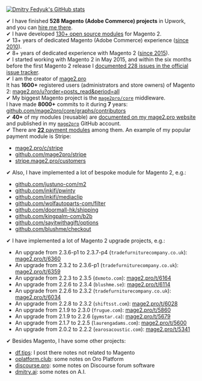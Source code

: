[![Dmitry Fedyuk's GitHub stats](https://github-readme-stats.vercel.app/api?username=dmitrii-fediuk&show_icons=true&hide=stars&count_private=true)](https://github.com/anuraghazra/github-readme-stats)

✔ I have finished **528 Magento (Adobe Commerce) projects** in Upwork, and you can [hire me there](https://www.upwork.com/fl/mage2pro).  
✔ I have developed [130+ open source modules](https://github.com/topics/mage2pro) for Magento 2.  
✔ 13+ years of dedicated Magento (Adobe Commerce) experience ([since 2010](https://magento-forum.ru/user/1)).  
✔ 8+ years of dedicated experience with Magento 2 ([since 2015](https://mage2.pro/u/dmitry_fedyuk)).  
✔ I started working with Magento 2 in May 2015, and within the six months before the first Magento 2 release I [documented 228 issues in the official issue tracker](https://github.com/magento/magento2/issues?q=is%3Aissue+author%3Admitrii-fediuk+sort%3Acomments-desc).  
✔ I am the creator of [mage2.pro](https://mage2.pro)  
It has **1600+** registered users (administrators and store owners) of Magento 2: [mage2.pro/u?order=posts_read&period=all](https://mage2.pro/u?order=posts_read&period=all)  
✔ My biggest Magento project is the [`mage2pro/core`](https://github.com/mage2pro/core) middleware.  
I have made **8000+** commits to it during **7** years: [github.com/mage2pro/core/graphs/contributors](https://github.com/mage2pro/core/graphs/contributors)    
✔ **40+** of my modules (reusable) are [documented on my mage2.pro website](mage2.pro/c/extensions) and published in my [`mage2pro`](https://github.com/mage2pro) GitHub account.  
✔ There are [**22** payment modules](https://mage2.pro/tag/payment-extension) among them. 
An example of my popular payment module is Stripe:
- [mage2.pro/c/stripe](https://mage2.pro/c/stripe)
- [github.com/mage2pro/stripe](https://github.com/mage2pro/stripe)
- [stripe.mage2.pro/customers](https://stripe.mage2.pro/customers)

✔ Also, I have implemented a lot of bespoke module for Magento 2, e.g.:
- [github.com/justuno-com/m2](https://github.com/justuno-com/m2)
- [github.com/inkifi/pwinty](https://github.com/inkifi/pwinty)
- [github.com/inkifi/mediaclip](https://github.com/inkifi/mediaclip)
- [github.com/wolfautoparts-com/filter](https://github.com/wolfautoparts-com/filter)
- [github.com/doormall-hk/shipping](https://github.com/doormall-hk/shipping)
- [github.com/kingpalm-com/b2b](https://github.com/kingpalm-com/b2b)
- [github.com/sayitwithagift/options](https://github.com/sayitwithagift/options)
- [github.com/blushme/checkout](https://github.com/blushme/checkout)

✔ I have implemented a lot of Magento 2 upgrade projects, e.g.:
- An upgrade from 2.3.6-p1 to 2.3.7-p4 (`tradefurniturecompany.co.uk`): [mage2.pro/t/6360](https://mage2.pro/t/6360)
- An upgrade from 2.3.2 to 2.3.6-p1 (`tradefurniturecompany.co.uk`): [mage2.pro/t/6359](https://mage2.pro/t/6359)
- An upgrade from 2.2.3 to 2.3.5 (`dxmoto.com`): [mage2.pro/t/6164](https://mage2.pro/t/6164)
- An upgrade from 2.2.6 to 2.3.4 (`blushme.se`): [mage2.pro/t/6114](https://mage2.pro/t/6114)
- An upgrade from 2.2.6 to 2.3.2 (`tradefurniturecompany.co.uk`): [mage2.pro/t/6034](https://mage2.pro/t/6034)
- An upgrade from 2.2.8 to 2.3.2 (`shiftsst.com`): [mage2.pro/t/6028](https://mage2.pro/t/6028)
- An upgrade from 2.1.9 to 2.3.0 (`frugue.com`): [mage2.pro/t/5860](https://mage2.pro/t/5860)
- An upgrade from 2.1.9 to 2.2.6 (`gymstar.ca`): [mage2.pro/t/5679](https://mage2.pro/t/5679)
- An upgrade from 2.1.7 to 2.2.5 (`laurengadams.com`): [mage2.pro/t/5600](https://mage2.pro/t/5600)
- An upgrade from 2.0.2 to 2.2.2 (`earosacoustic.com`): [mage2.pro/t/5341](https://mage2.pro/t/5341)

✔ Besides Magento, I have some other projects:
- [df.tips](https://df.tips): I post there notes not related to Magento
- [oplatform.club](https://oplatform.club): some notes on Oro Platform
- [discourse.pro](https://discourse.pro): some notes on Discourse forum software 
- [dmitry.ai](https://dmitry.ai): some notes on A.I.
